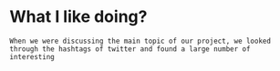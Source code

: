 # What I like doing?

    When we were discussing the main topic of our project, we looked through the hashtags of twitter and found a large number of interesting

